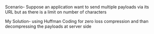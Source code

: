 Scenario-
Suppose an application want to send multiple payloads via its URL
but as there is a limit on number of characters

My Solution-
using Huffman Coding for zero loss compression
and than decompressing the payloads at server side
